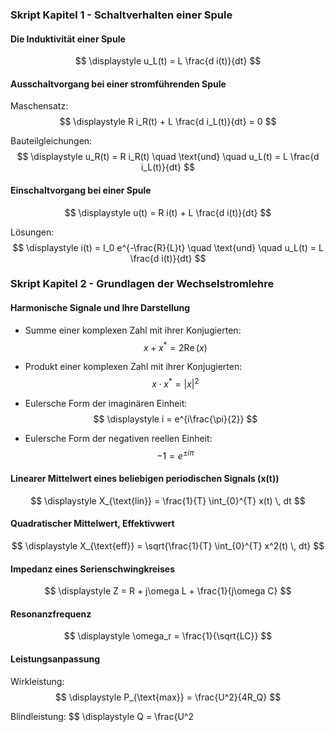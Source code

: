 ### Skript Kapitel 1 - Schaltverhalten einer Spule

#### Die Induktivität einer Spule

$$
\displaystyle u_L(t) = L \frac{d i(t)}{dt}
$$

#### Ausschaltvorgang bei einer stromführenden Spule

Maschensatz:
$$
\displaystyle R i_R(t) + L \frac{d i_L(t)}{dt} = 0
$$

Bauteilgleichungen:
$$
\displaystyle u_R(t) = R i_R(t) \quad \text{und} \quad u_L(t) = L \frac{d i_L(t)}{dt}
$$

#### Einschaltvorgang bei einer Spule

$$
\displaystyle u(t) = R i(t) + L \frac{d i(t)}{dt}
$$

Lösungen:
$$
\displaystyle i(t) = I_0 e^{-\frac{R}{L}t} \quad \text{und} \quad u_L(t) = L \frac{d i(t)}{dt}
$$

### Skript Kapitel 2 - Grundlagen der Wechselstromlehre

#### Harmonische Signale und Ihre Darstellung

- Summe einer komplexen Zahl mit ihrer Konjugierten:
$$
\displaystyle x + x^* = 2 \operatorname{Re}(x)
$$

- Produkt einer komplexen Zahl mit ihrer Konjugierten:
$$
\displaystyle x \cdot x^* = |x|^2
$$

- Eulersche Form der imaginären Einheit:
$$
\displaystyle i = e^{i\frac{\pi}{2}}
$$

- Eulersche Form der negativen reellen Einheit:
$$
\displaystyle -1 = e^{\pm i\pi}
$$

#### Linearer Mittelwert eines beliebigen periodischen Signals \(x(t)\)

$$
\displaystyle X_{\text{lin}} = \frac{1}{T} \int_{0}^{T} x(t) \, dt
$$

#### Quadratischer Mittelwert, Effektivwert

$$
\displaystyle X_{\text{eff}} = \sqrt{\frac{1}{T} \int_{0}^{T} x^2(t) \, dt}
$$

#### Impedanz eines Serienschwingkreises

$$
\displaystyle Z = R + j\omega L + \frac{1}{j\omega C}
$$

#### Resonanzfrequenz

$$
\displaystyle \omega_r = \frac{1}{\sqrt{LC}}
$$

#### Leistungsanpassung

Wirkleistung:
$$
\displaystyle P_{\text{max}} = \frac{U^2}{4R_Q}
$$

Blindleistung:
$$
\displaystyle Q = \frac{U^2

